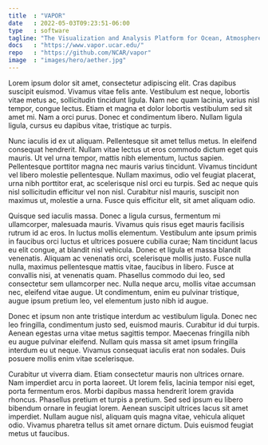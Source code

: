 ```yaml
---
title  : "VAPOR"
date   : 2022-05-03T09:23:51-06:00
type   : software
tagline: "The Visualization and Analysis Platform for Ocean, Atmosphere, and Solar Researchers"
docs   : "https://www.vapor.ucar.edu/"
repo   : "https://github.com/NCAR/vapor"
image  : "images/hero/aether.jpg"
---
```


Lorem ipsum dolor sit amet, consectetur adipiscing elit. Cras dapibus suscipit euismod. Vivamus vitae felis ante. Vestibulum est neque, lobortis vitae metus ac, sollicitudin tincidunt ligula. Nam nec quam lacinia, varius nisl tempor, congue lectus. Etiam et magna et dolor lobortis vestibulum sed sit amet mi. Nam a orci purus. Donec et condimentum libero. Nullam ligula ligula, cursus eu dapibus vitae, tristique ac turpis.

Nunc iaculis id ex ut aliquam. Pellentesque sit amet tellus metus. In eleifend consequat hendrerit. Nullam vitae lectus ut eros commodo dictum eget quis mauris. Ut vel urna tempor, mattis nibh elementum, luctus sapien. Pellentesque porttitor magna nec mauris varius tincidunt. Vivamus tincidunt vel libero molestie pellentesque. Nullam maximus, odio vel feugiat placerat, urna nibh porttitor erat, ac scelerisque nisl orci eu turpis. Sed ac neque quis nisl sollicitudin efficitur vel non nisl. Curabitur nisl mauris, suscipit non maximus ut, molestie a urna. Fusce quis efficitur elit, sit amet aliquam odio.

Quisque sed iaculis massa. Donec a ligula cursus, fermentum mi ullamcorper, malesuada mauris. Vivamus quis risus eget mauris facilisis rutrum id ac eros. In luctus mollis elementum. Vestibulum ante ipsum primis in faucibus orci luctus et ultrices posuere cubilia curae; Nam tincidunt lacus eu elit congue, at blandit nisl vehicula. Donec et ligula et massa blandit venenatis. Aliquam ac venenatis orci, scelerisque mollis justo. Fusce nulla nulla, maximus pellentesque mattis vitae, faucibus in libero. Fusce at convallis nisi, at venenatis quam. Phasellus commodo dui leo, sed consectetur sem ullamcorper nec. Nulla neque arcu, mollis vitae accumsan nec, eleifend vitae augue. Ut condimentum, enim eu pulvinar tristique, augue ipsum pretium leo, vel elementum justo nibh id augue.

Donec et ipsum non ante tristique interdum ac vestibulum ligula. Donec nec leo fringilla, condimentum justo sed, euismod mauris. Curabitur id dui turpis. Aenean egestas urna vitae metus sagittis tempor. Maecenas fringilla nibh eu augue pulvinar eleifend. Nullam quis massa sit amet ipsum fringilla interdum eu ut neque. Vivamus consequat iaculis erat non sodales. Duis posuere mollis enim vitae scelerisque.

Curabitur ut viverra diam. Etiam consectetur mauris non ultrices ornare. Nam imperdiet arcu in porta laoreet. Ut lorem felis, lacinia tempor nisi eget, porta fermentum eros. Morbi dapibus massa hendrerit lorem gravida rhoncus. Phasellus pretium et turpis a pretium. Sed sed ipsum eu libero bibendum ornare in feugiat lorem. Aenean suscipit ultrices lacus sit amet imperdiet. Nullam augue nisl, aliquam quis magna vitae, vehicula aliquet odio. Vivamus pharetra tellus sit amet ornare dictum. Duis euismod feugiat metus ut faucibus.
